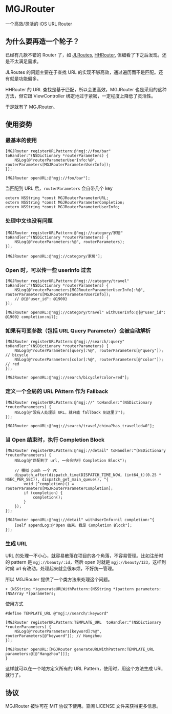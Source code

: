 # MGJRouter
一个高效/灵活的 iOS URL Router

## 为什么要再造一个轮子？
已经有几款不错的 Router 了，如 [JLRoutes](https://github.com/joeldev/JLRoutes), [HHRouter](https://github.com/Huohua/HHRouter), 但细看了下之后发现，还是不太满足需求。

JLRoutes 的问题主要在于查找 URL 的实现不够高效，通过遍历而不是匹配。还有就是功能偏多。

HHRouter 的 URL 查找是基于匹配，所以会更高效，MGJRouter 也是采用的这种方法，但它跟 ViewController 绑定地过于紧密，一定程度上降低了灵活性。

于是就有了 MGJRouter。

## 使用姿势

### 最基本的使用

```objc
[MGJRouter registerURLPattern:@"mgj://foo/bar" toHandler:^(NSDictionary *routerParameters) {
    NSLog(@"routerParameterUserInfo:%@", routerParameters[MGJRouterParameterUserInfo]);
}];

[MGJRouter openURL:@"mgj://foo/bar"];
```

当匹配到 URL 后，`routerParameters` 会自带几个 key

```objc
extern NSString *const MGJRouterParameterURL;
extern NSString *const MGJRouterParameterCompletion;
extern NSString *const MGJRouterParameterUserInfo;
```

### 处理中文也没有问题

```objc
[MGJRouter registerURLPattern:@"mgj://category/家居" toHandler:^(NSDictionary *routerParameters) {
    NSLog(@"routerParameters:%@", routerParameters);
}];

[MGJRouter openURL:@"mgj://category/家居"];
```

### Open 时，可以传一些 userinfo 过去

```objc
[MGJRouter registerURLPattern:@"mgj://category/travel" toHandler:^(NSDictionary *routerParameters) {
    NSLog(@"routerParameters[MGJRouterParameterUserInfo]:%@", routerParameters[MGJRouterParameterUserInfo]);
    // @{@"user_id": @1900}
}];

[MGJRouter openURL:@"mgj://category/travel" withUserInfo:@{@"user_id": @1900} completion:nil];
```

### 如果有可变参数（包括 URL Query Parameter）会被自动解析

```objc
[MGJRouter registerURLPattern:@"mgj://search/:query" toHandler:^(NSDictionary *routerParameters) {
    NSLog(@"routerParameters[query]:%@", routerParameters[@"query"]); // bicycle
    NSLog(@"routerParameters[color]:%@", routerParameters[@"color"]); // red
}];

[MGJRouter openURL:@"mgj://search/bicycle?color=red"];
```

### 定义一个全局的 URL PAttern 作为 Fallback

```objc
[MGJRouter registerURLPattern:@"mgj://" toHandler:^(NSDictionary *routerParameters) {
    NSLog(@"没有人处理该 URL，就只能 fallback 到这里了");
}];
    
[MGJRouter openURL:@"mgj://search/travel/china?has_travelled=0"];
```

### 当 Open 结束时，执行 Completion Block

```objc
[MGJRouter registerURLPattern:@"mgj://detail" toHandler:^(NSDictionary *routerParameters) {
    NSLog(@"匹配到了 url, 一会会执行 Completion Block");
    
    // 模拟 push 一个 VC
    dispatch_after(dispatch_time(DISPATCH_TIME_NOW, (int64_t)(0.25 * NSEC_PER_SEC)), dispatch_get_main_queue(), ^{
        void (^completion)() = routerParameters[MGJRouterParameterCompletion];
        if (completion) {
            completion();
        }
    });
}];

[MGJRouter openURL:@"mgj://detail" withUserInfo:nil completion:^{
    [self appendLog:@"Open 结束，我是 Completion Block"];
}];
```

### 生成 URL

URL 的处理一不小心，就容易散落在项目的各个角落，不容易管理。比如注册时的 pattern 是 `mgj://beauty/:id`，然后 open 时就是 `mgj://beauty/123`，这样到时候 url 有改动，处理起来就会很麻烦，不好统一管理。

所以 MGJRouter 提供了一个类方法来处理这个问题。

```objc
+ (NSString *)generateURLWithPattern:(NSString *)pattern parameters:(NSArray *)parameters;
```

使用方式

```objc
#define TEMPLATE_URL @"mgj://search/:keyword"
    
[MGJRouter registerURLPattern:TEMPLATE_URL  toHandler:^(NSDictionary *routerParameters) {
    NSLog(@"routerParameters[keyword]:%@", routerParameters[@"keyword"]); // Hangzhou
}];

[MGJRouter openURL:[MGJRouter generateURLWithPattern:TEMPLATE_URL parameters:@[@"Hangzhou"]]];
}
```

这样就可以在一个地方定义所有的 URL Pattern，使用时，用这个方法生成 URL 就行了。


## 协议

MGJRouter 被许可在 MIT 协议下使用。查阅 LICENSE 文件来获得更多信息。
